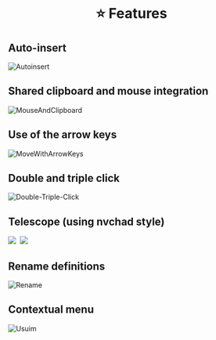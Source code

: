 <h1 align="center">⭐ Features</h1>

## Auto-insert

![Autoinsert](https://user-images.githubusercontent.com/59105868/184704759-58ec3e53-b59a-4d99-96e3-d022fe544c9c.gif)

## Shared clipboard and mouse integration

![MouseAndClipboard](https://user-images.githubusercontent.com/59105868/184706043-89449d75-5895-4e45-b9e4-39e40be6aaec.gif)

## Use of the arrow keys

![MoveWithArrowKeys](https://user-images.githubusercontent.com/59105868/184707592-d91e8afe-ee7c-4dea-92fc-87ba8912cc14.gif)

## Double and triple click

![Double-Triple-Click](https://user-images.githubusercontent.com/59105868/184708163-7b252295-9c8b-4942-b31b-480d165df05d.gif)

## Telescope (using nvchad style)

<kbd>
  <img src="https://user-images.githubusercontent.com/59105868/184721519-2c65246f-9f04-4145-805b-a3acf220c2b2.png">
</kbd>

<kbd>
  <img src="https://user-images.githubusercontent.com/59105868/184721781-13df096d-792f-4fee-b2e7-9118349c506d.png">
</kbd>


## Rename definitions

![Rename](https://user-images.githubusercontent.com/59105868/184722409-af1f70e8-0761-4c73-bcda-827de26a1421.gif)

## Contextual menu

![Usuim](https://user-images.githubusercontent.com/59105868/213896300-14c16584-2de7-4479-b7b8-b83193244e04.gif)
